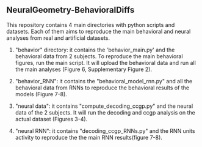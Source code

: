 ## NeuralGeometry-BehavioralDiffs


This repository contains 4 main directories with python scripts and datasets. Each of them aims to reproduce the main behavioral and neural analyses from real and artificial datasets.  

1. "behavior" directory: it contains the 'behavior_main.py' and the behavioral data from 2 subjects. To reproduce the main behavioral figures, run the main script. It will upload the behavioral data and run all the main analyses (Figure 6, Supplementary Figure 2).

2. "behavior_RNN": it contains the "behavioral_model_rnn.py" and all the behavioral data from RNNs to reproduce the behavioral results of the models (Figure 7-8).

3. "neural data": it contains "compute_decoding_ccgp.py" and the neural data of the 2 subjects. It will run the decoding and ccgp analysis on the actual dataset (Figures 3-4). 

4. "neural RNN": it contains "decoding_ccgp_RNNs.py" and the RNN units activity to reproduce the the main RNN results(figure 7-8). 
